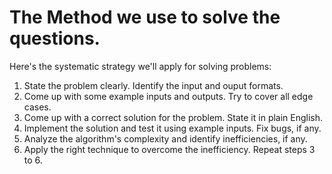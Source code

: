 # The Method we use to solve the questions.

Here's the systematic strategy we'll apply for solving problems:
1. State the problem clearly. Identify the input and ouput formats.
2. Come up with some example inputs and outputs. Try to cover all edge cases.
3. Come up with a correct solution for the problem. State it in plain English.
4. Implement the solution and test it using example inputs. Fix bugs, if any.
5. Analyze the algorithm's complexity and identify inefficiencies, if any.
6. Apply the right technique to overcome the inefficiency. Repeat steps 3 to 6.